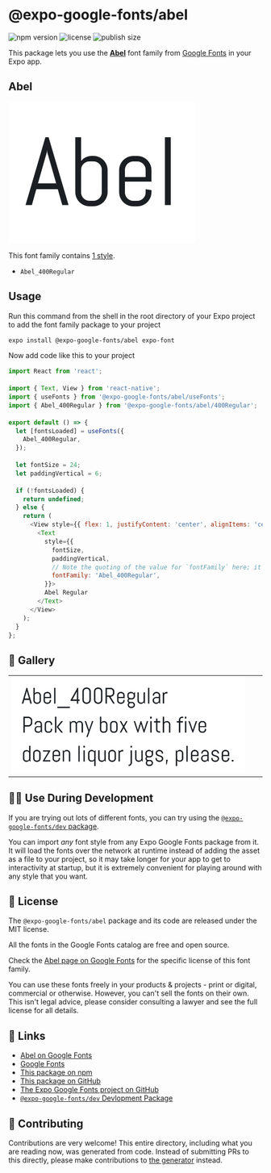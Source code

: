 # @expo-google-fonts/abel

![npm version](https://flat.badgen.net/npm/v/@expo-google-fonts/abel)
![license](https://flat.badgen.net/github/license/expo/google-fonts)
![publish size](https://flat.badgen.net/packagephobia/install/@expo-google-fonts/abel)

This package lets you use the [**Abel**](https://fonts.google.com/specimen/Abel) font family from [Google Fonts](https://fonts.google.com/) in your Expo app.

## Abel

![Abel](./font-family.png)

This font family contains [1 style](#-gallery).

- `Abel_400Regular`

## Usage

Run this command from the shell in the root directory of your Expo project to add the font family package to your project
```sh
expo install @expo-google-fonts/abel expo-font
```

Now add code like this to your project
```js
import React from 'react';

import { Text, View } from 'react-native';
import { useFonts } from '@expo-google-fonts/abel/useFonts';
import { Abel_400Regular } from '@expo-google-fonts/abel/400Regular';

export default () => {
  let [fontsLoaded] = useFonts({
    Abel_400Regular,
  });

  let fontSize = 24;
  let paddingVertical = 6;

  if (!fontsLoaded) {
    return undefined;
  } else {
    return (
      <View style={{ flex: 1, justifyContent: 'center', alignItems: 'center' }}>
        <Text
          style={{
            fontSize,
            paddingVertical,
            // Note the quoting of the value for `fontFamily` here; it expects a string!
            fontFamily: 'Abel_400Regular',
          }}>
          Abel Regular
        </Text>
      </View>
    );
  }
};

```

## 🔡 Gallery


||||
|-|-|-|
|![Abel_400Regular](.//400Regular/Abel_400Regular.ttf.png)||||


## 👩‍💻 Use During Development

If you are trying out lots of different fonts, you can try using the [`@expo-google-fonts/dev` package](https://github.com/freeboub/google-fonts/tree/master/font-packages/dev#readme).

You can import *any* font style from any Expo Google Fonts package from it. It will load the fonts
over the network at runtime instead of adding the asset as a file to your project, so it may take longer
for your app to get to interactivity at startup, but it is extremely convenient
for playing around with any style that you want.

## 📖 License

The `@expo-google-fonts/abel` package and its code are released under the MIT license.

All the fonts in the Google Fonts catalog are free and open source.

Check the [Abel page on Google Fonts](https://fonts.google.com/specimen/Abel) for the specific license of this font family.

You can use these fonts freely in your products & projects - print or digital, commercial or otherwise. However, you can't sell the fonts on their own. This isn't legal advice, please consider consulting a lawyer and see the full license for all details.

## 🔗 Links

- [Abel on Google Fonts](https://fonts.google.com/specimen/Abel)
- [Google Fonts](https://fonts.google.com/)
- [This package on npm](https://www.npmjs.com/package/@expo-google-fonts/abel)
- [This package on GitHub](https://github.com/freeboub/google-fonts/tree/master/font-packages/abel)
- [The Expo Google Fonts project on GitHub](https://github.com/freeboub/google-fonts)
- [`@expo-google-fonts/dev` Devlopment Package](https://github.com/freeboub/google-fonts/tree/master/font-packages/dev)

## 🤝 Contributing

Contributions are very welcome! This entire directory, including what you are reading now, was generated from code. Instead of submitting PRs to this directly, please make contributions to [the generator](https://github.com/freeboub/google-fonts/tree/master/packages/generator) instead.
